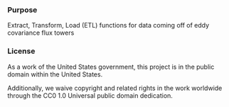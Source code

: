 ### Purpose

Extract, Transform, Load (ETL) functions for data coming off of eddy covariance flux towers

### License

As a work of the United States government, this project is in the public domain within the United States.

Additionally, we waive copyright and related rights in the work worldwide through the CC0 1.0 Universal public domain dedication.